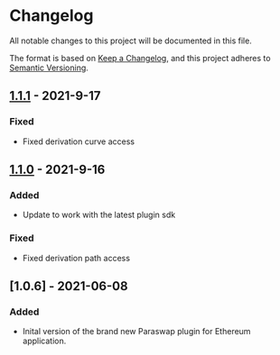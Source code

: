 # Changelog

All notable changes to this project will be documented in this file.

The format is based on [Keep a Changelog](https://keepachangelog.com/en/1.0.0/),
and this project adheres to [Semantic Versioning](https://semver.org/spec/v2.0.0.html).

## [1.1.1](https://github.com/ledgerhq/app-ethereum/compare/1.1.0...1.1.1) - 2021-9-17

### Fixed

- Fixed derivation curve access

## [1.1.0](https://github.com/ledgerhq/app-ethereum/compare/1.0.6...1.1.0) - 2021-9-16

### Added

- Update to work with the latest plugin sdk

### Fixed

- Fixed derivation path access

## [1.0.6] - 2021-06-08

### Added

- Inital version of the brand new Paraswap plugin for Ethereum application.
